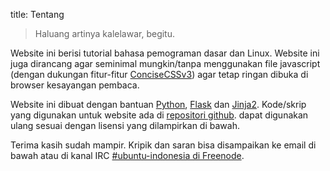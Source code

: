 title: Tentang

> Haluang artinya kalelawar, begitu.

Website ini berisi tutorial bahasa pemograman dasar dan Linux.
Website ini juga dirancang agar seminimal mungkin/tanpa menggunakan file javascript (dengan dukungan fitur-fitur [ConciseCSSv3][1]) agar tetap ringan dibuka di browser kesayangan pembaca. 

Website ini dibuat dengan bantuan [Python][2], [Flask][3] dan [Jinja2][4].
Kode/skrip yang digunakan untuk website ada di [repositori github][5]. dapat digunakan ulang sesuai dengan lisensi yang dilampirkan di bawah.

Terima kasih sudah mampir. Kripik dan saran bisa disampaikan ke email di bawah atau di kanal IRC [#ubuntu-indonesia di Freenode][6].


[1]: http://concisecss.com/archive/v3.0.0/
[2]: https://python.org
[3]: http://flask.pocoo.org/
[4]: http://jinja.pocoo.org/
[5]: https://github.com/PagarUbuntu-Indonesia/haluang
[6]: https://webchat.freenode.net/?channels=ubuntu-indonesia
